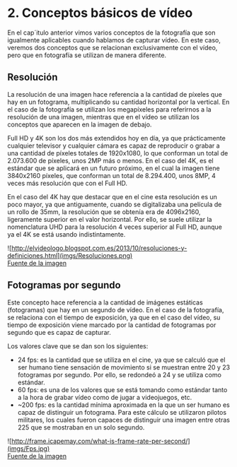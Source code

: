 # 2. Conceptos básicos de vídeo
En el cap´itulo anterior vimos varios conceptos de la fotografía que son igualmente aplicables cuando hablamos de capturar vídeo. En este caso, veremos dos conceptos que se relacionan exclusivamente con el vídeo, pero que en fotografía se utilizan de manera diferente.

## Resolución
La resolución de una imagen hace referencia a la cantidad de píxeles que hay en un fotograma, multiplicando su cantidad horizontal por la vertical. En el caso de la fotografía se utilizan los megapíxeles para referirnos a la resolución de una imagen, mientras que en el vídeo se utilizan los conceptos que aparecen en la imagen de debajo.

Full HD y 4K son los dos más extendidos hoy en día, ya que prácticamente cualquier televisor y cualquier cámara es capaz de reproducir o grabar a una cantidad de píxeles totales de 1920x1080, lo que conforman un total de 2.073.600 de píxeles, unos 2MP más o menos. En el caso del 4K, es el estándar que se aplicará en un futuro próximo, en el cual la imagen tiene 3840x2160 píxeles, que conforman un total de 8.294.400, unos 8MP, 4 veces más resolución que con el Full HD. 

En el caso del 4K hay que destacar que en el cine esta resolución es un poco mayor, ya que antiguamente, cuando se digitalizaba una película de un rollo de 35mm, la resolución que se obtenía era de 4096x2160, ligeramente superior en el valor horizontal. Por ello, se suele utilizar la nomenclatura UHD para la resolución 4 veces superior al Full HD, aunque ya el 4K se está usando indistintamente.

![http://elvideologo.blogspot.com.es/2013/10/resoluciones-y-definiciones.html](imgs/Resoluciones.png)  
[Fuente de la imagen](http://elvideologo.blogspot.com.es/2013/10/resoluciones-y-definiciones.html)

## Fotogramas por segundo
Este concepto hace referencia a la cantidad de imágenes estáticas (fotogramas) que hay en un segundo de vídeo. En el caso de la fotografía, se relaciona con el tiempo de exposición, ya que en el caso del vídeo, su tiempo de exposición viene marcado por la cantidad de fotogramas por segundo que es capaz de capturar.

Los valores clave que se dan son los siguientes:
* 24 fps: es la cantidad que se utiliza en el cine, ya que se calculó que el ser humano tiene sensación de movimiento si se muestran entre 20 y 23 fotogramas por segundo. Por ello, se redondeó a 24 y se utiliza como estándar.
* 60 fps: es una de los valores que se está tomando como estándar tanto a la hora de grabar vídeo como de jugar a videojuegos, etc.
* ~200 fps: es la cantidad mínima aproximada en la que un ser humano es capaz de distinguir un fotograma. Para este cálculo se utilizaron pilotos militares, los cuales fueron capaces de distinguir una imagen entre otras 225 que se mostraban en un solo segundo.

![http://frame.icapemay.com/what-is-frame-rate-per-second/](imgs/Fps.jpg)  
[Fuente de la imagen](http://frame.icapemay.com/what-is-frame-rate-per-second/)
